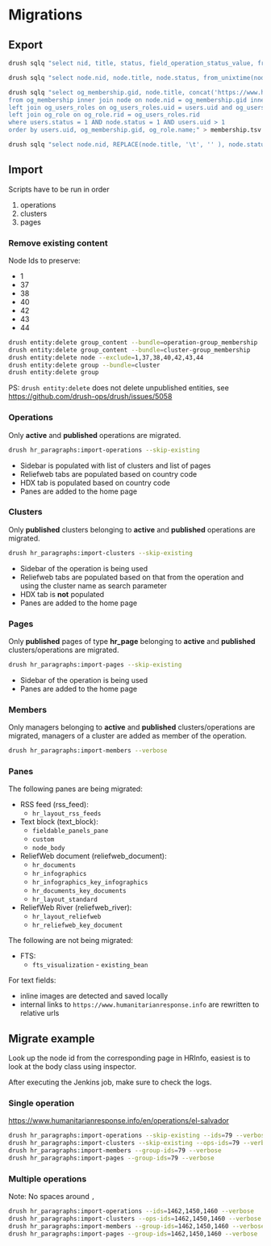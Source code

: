 # Migrations

## Export

```bash
drush sqlq "select nid, title, status, field_operation_status_value, from_unixtime(changed), concat('https://www.humanitarianresponse.info/node/', nid), field_iso3_value from node left join field_data_field_operation_status operation_status on operation_status.entity_id = node.nid left join field_data_field_country country on country.entity_id = node.nid left join field_data_field_iso3 iso3 on iso3.entity_id = country.field_country_target_id where type = 'hr_operation';" > operations.tsv

drush sqlq "select node.nid, node.title, node.status, from_unixtime(node.changed), concat('https://www.humanitarianresponse.info/node/', node.nid), operation.title, operation.status, field_operation_status_value, concat('https://www.humanitarianresponse.info/node/', operation.nid), operation.nid from node inner join og_membership on og_membership.etid = node.nid inner join node operation on og_membership.gid = operation.nid inner join field_data_field_operation_status operation_status on operation_status.entity_id = operation.nid where node.type = 'hr_bundle';" > clusters.tsv

drush sqlq "select og_membership.gid, node.title, concat('https://www.humanitarianresponse.info/node/', node.nid), etid, users.name, users.mail, users.status, concat('https://www.humanitarianresponse.info/user/', users.uid), og_users_roles.rid, og_role.name
from og_membership inner join node on node.nid = og_membership.gid inner join users on users.uid = og_membership.etid
left join og_users_roles on og_users_roles.uid = users.uid and og_users_roles.gid = og_membership.gid
left join og_role on og_role.rid = og_users_roles.rid
where users.status = 1 AND node.status = 1 AND users.uid > 1
order by users.uid, og_membership.gid, og_role.name;" > membership.tsv

drush sqlq "select node.nid, REPLACE(node.title, '\t', '' ), node.status, node.type, from_unixtime(node.changed), users.name, users.mail, concat('https://www.humanitarianresponse.info/node/', node.nid), operation.title, concat('https://www.humanitarianresponse.info/node/', operation.nid), operation.nid, operation.type from node inner join og_membership on og_membership.etid = node.nid inner join node operation on og_membership.gid = operation.nid inner join users on users.uid = node.uid where node.type = 'hr_page';" > pages.tsv
```

## Import

Scripts have to be run in order

1. operations
2. clusters
3. pages

### Remove existing content

Node Ids to preserve:
- 1
- 37
- 38
- 40
- 42
- 43
- 44

```bash
drush entity:delete group_content --bundle=operation-group_membership
drush entity:delete group_content --bundle=cluster-group_membership
drush entity:delete node --exclude=1,37,38,40,42,43,44
drush entity:delete group --bundle=cluster
drush entity:delete group
```

PS: `drush entity:delete` does not delete unpublished entities, see https://github.com/drush-ops/drush/issues/5058

### Operations

Only **active** and **published** operations are migrated.

```bash
drush hr_paragraphs:import-operations --skip-existing
```

- Sidebar is populated with list of clusters and list of pages
- Reliefweb tabs are populated based on country code
- HDX tab is populated based on country code
- Panes are added to the home page

### Clusters

Only **published** clusters belonging to **active** and **published** operations are migrated.

```bash
drush hr_paragraphs:import-clusters --skip-existing
```

- Sidebar of the operation is being used
- Reliefweb tabs are populated based on that from the operation and using the cluster name as search parameter
- HDX tab is **not** populated
- Panes are added to the home page

### Pages

Only **published** pages of type **hr_page** belonging to **active** and **published** clusters/operations are migrated.

```bash
drush hr_paragraphs:import-pages --skip-existing
```

- Sidebar of the operation is being used
- Panes are added to the home page

### Members

Only managers belonging to **active** and **published** clusters/operations are migrated,
managers of a cluster are added as member of the operation.

```bash
drush hr_paragraphs:import-members --verbose
```

### Panes

The following panes are being migrated:

- RSS feed (rss_feed):
  * `hr_layout_rss_feeds`
- Text block (text_block):
  * `fieldable_panels_pane`
  * `custom`
  * `node_body`
- ReliefWeb document (reliefweb_document):
  * `hr_documents`
  * `hr_infographics`
  * `hr_infographics_key_infographics`
  * `hr_documents_key_documents`
  * `hr_layout_standard`
- ReliefWeb River (reliefweb_river):
  * `hr_layout_reliefweb`
  * `hr_reliefweb_key_document`

The following are not being migrated:

- FTS:
  * `fts_visualization`
  *-* `existing_bean`

For text fields:

- inline images are detected and saved locally
- internal links to `https://www.humanitarianresponse.info` are rewritten to relative urls

## Migrate example

Look up the node id from the corresponding page in HRInfo, easiest is to look at the body class using inspector.

After executing the Jenkins job, make sure to check the logs.

### Single operation

https://www.humanitarianresponse.info/en/operations/el-salvador

```bash
drush hr_paragraphs:import-operations --skip-existing --ids=79 --verbose
drush hr_paragraphs:import-clusters --skip-existing --ops-ids=79 --verbose
drush hr_paragraphs:import-members --group-ids=79 --verbose
drush hr_paragraphs:import-pages --group-ids=79 --verbose
```

### Multiple operations

Note: No spaces around `,`

```bash
drush hr_paragraphs:import-operations --ids=1462,1450,1460 --verbose
drush hr_paragraphs:import-clusters --ops-ids=1462,1450,1460 --verbose
drush hr_paragraphs:import-members --group-ids=1462,1450,1460 --verbose
drush hr_paragraphs:import-pages --group-ids=1462,1450,1460 --verbose
```
